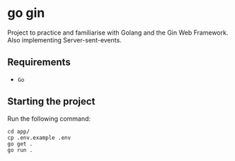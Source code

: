 # go gin

Project to practice and familiarise with Golang and the Gin Web Framework.
Also implementing Server-sent-events.

## Requirements

-   `Go`

## Starting the project

Run the following command:

```
cd app/
cp .env.example .env
go get .
go run .
```
